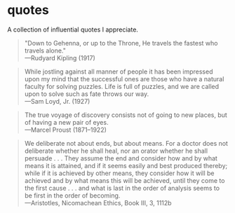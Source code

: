 # quotes
A collection of influential quotes I appreciate.

> "Down to Gehenna, or up to the Throne, He travels the fastest who travels alone." \
—Rudyard Kipling (1917)

> While jostling against all manner of people it has been impressed upon my mind that the successful ones are those who have a natural faculty for solving puzzles. Life is full of puzzles, and we are called upon to solve such as fate throws our way. \
—Sam Loyd, Jr. (1927)

> The true voyage of discovery consists not of going to new places, but of having a new pair of eyes.\
—Marcel Proust (1871–1922)

> We deliberate not about ends, but about means. For a doctor does not deliberate whether he shall heal, nor an orator whether he shall persuade . . . They assume the end and consider how and by what means it is attained, and if it seems easily and best produced thereby; while if it is achieved by other means, they consider how it will be achieved and by what means this will be achieved, until they come to the first cause . . . and what is last in the order of analysis seems to be first in the order of becoming.\
—Aristotles, Nicomachean Ethics, Book III, 3, 1112b
